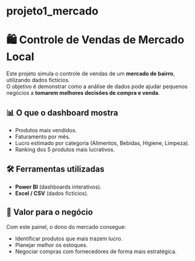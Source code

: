 # projeto1_mercado
# 🛍️ Controle de Vendas de Mercado Local

Este projeto simula o controle de vendas de um **mercado de bairro**, utilizando dados fictícios.  
O objetivo é demonstrar como a análise de dados pode ajudar pequenos negócios a **tomarem melhores decisões de compra e venda**.

## 📊 O que o dashboard mostra
- Produtos mais vendidos.  
- Faturamento por mês.  
- Lucro estimado por categoria (Alimentos, Bebidas, Higiene, Limpeza).  
- Ranking dos 5 produtos mais lucrativos.  

## 🛠️ Ferramentas utilizadas
- **Power BI** (dashboards interativos).  
- **Excel / CSV** (dados fictícios).  

## 🎯 Valor para o negócio
Com este painel, o dono do mercado consegue:
- Identificar produtos que mais trazem lucro.  
- Planejar melhor os estoques.  
- Negociar compras com fornecedores de forma mais estratégica.  
